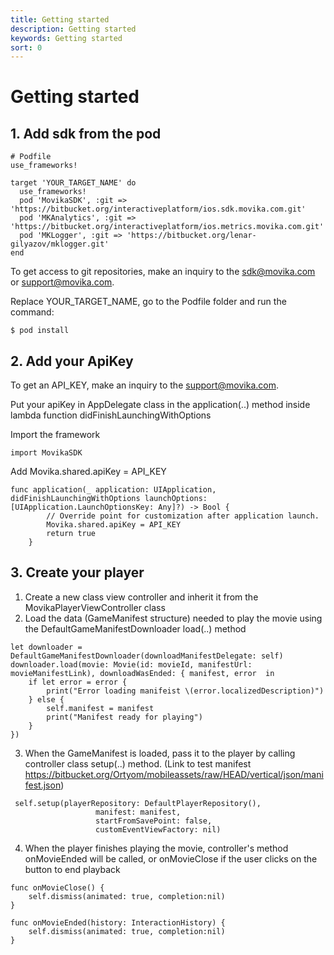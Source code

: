 ```yaml
---
title: Getting started
description: Getting started
keywords: Getting started
sort: 0
---
```


# Getting started

## 1. Add sdk from the pod

```
# Podfile
use_frameworks!

target 'YOUR_TARGET_NAME' do
  use_frameworks!
  pod 'MovikaSDK', :git => 'https://bitbucket.org/interactiveplatform/ios.sdk.movika.com.git'
  pod 'MKAnalytics', :git => 'https://bitbucket.org/interactiveplatform/ios.metrics.movika.com.git'
  pod 'MKLogger', :git => 'https://bitbucket.org/lenar-gilyazov/mklogger.git'
end

```

To get access to git repositories, make an inquiry to the sdk@movika.com or support@movika.com.

Replace YOUR_TARGET_NAME, go to the Podfile folder and run the command:

```
$ pod install
```

## 2. Add your ApiKey

To get an API_KEY, make an inquiry to the support@movika.com.

Put your apiKey in AppDelegate class in the application(..) method inside lambda function didFinishLaunchingWithOptions

Import the framework

```
import MovikaSDK
```

Add Movika.shared.apiKey = API_KEY

```
func application(_ application: UIApplication, didFinishLaunchingWithOptions launchOptions: [UIApplication.LaunchOptionsKey: Any]?) -> Bool {
        // Override point for customization after application launch.
        Movika.shared.apiKey = API_KEY
        return true
    }
```

## 3. Create your player

1. Create a new class view controller and inherit it from the MovikaPlayerViewController class
2. Load the data (GameManifest structure) needed to play the movie using the DefaultGameManifestDownloader load(..) method

```
let downloader = DefaultGameManifestDownloader(downloadManifestDelegate: self)
downloader.load(movie: Movie(id: movieId, manifestUrl: movieManifestLink), downloadWasEnded: { manifest, error  in
    if let error = error {
        print("Error loading manifeist \(error.localizedDescription)")
    } else {
        self.manifest = manifest
        print("Manifest ready for playing")
    }
})
```

3. When the GameManifest is loaded, pass it to the player by calling controller class setup(..) method. (Link to test manifest https://bitbucket.org/Ortyom/mobileassets/raw/HEAD/vertical/json/manifest.json)

```
 self.setup(playerRepository: DefaultPlayerRepository(),
                   manifest: manifest,
                   startFromSavePoint: false,
                   customEventViewFactory: nil)
```

4. When the player finishes playing the movie, controller's method onMovieEnded will be called, or onMovieClose if the user clicks on the button to end playback

```
func onMovieClose() {
    self.dismiss(animated: true, completion:nil)
}

func onMovieEnded(history: InteractionHistory) {
    self.dismiss(animated: true, completion:nil)
}
```
